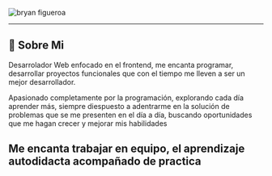 ![bryan figueroa](https://user-images.githubusercontent.com/98832757/199359963-7782e969-c235-4001-8001-9d99b30aa7cf.png)

---
## 🚀 Sobre Mi

Desarrolador Web enfocado en el frontend, me encanta programar, desarrollar proyectos 
funcionales que con el tiempo me lleven a ser un mejor desarrollador.

Apasionado completamente por la programación, explorando cada día aprender más, 
siempre diespuesto a adentrarme en la solución de problemas que se me presenten
en el día a día, buscando oportunidades que me hagan crecer y mejorar mis habilidades

Me encanta trabajar en equipo, el aprendizaje autodidacta acompañado de practica
---
